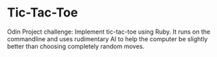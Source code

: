 # Tic-Tac-Toe

Odin Project challenge: Implement tic-tac-toe using Ruby.
It runs on the commandline and uses rudimentary AI to help the computer be slightly better than choosing completely random moves.
